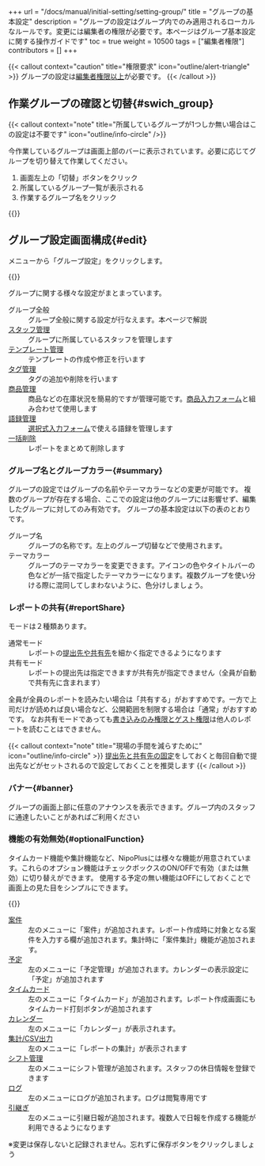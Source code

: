 +++
url = "/docs/manual/initial-setting/setting-group/"
title = "グループの基本設定"
description = "グループの設定はグループ内でのみ適用されるローカルなルールです。変更には編集者の権限が必要です。本ページはグループ基本設定に関する操作ガイドです"
toc = true
weight = 10500
tags = ["編集者権限"]
contributors = []
+++

{{< callout context="caution" title="権限要求" icon="outline/alert-triangle" >}}
グループの設定は[編集者権限以上](/docs/manual/initial-setting/staff/rank/)が必要です。
{{< /callout >}}

## 作業グループの確認と切替{#swich_group}

{{< callout context="note" title="所属しているグループが1つしか無い場合はこの設定は不要です" icon="outline/info-circle" />}}

今作業しているグループは画面上部のバーに表示されています。必要に応じてグループを切り替えて作業してください。

1. 画面左上の「切替」ボタンをクリック
1. 所属しているグループ一覧が表示される
1. 作業するグループ名をクリック

{{<icatch filename="img/switch" msg="グループ名をクリックして他のグループに切り替えます" alice="here">}}

## グループ設定画面構成{#edit}

メニューから「グループ設定」をクリックします。

{{<icatch filename="img/group-manage" msg="グループの全般設定では使用する機能やテーマカラーの変更が可能です" alice="ok">}}

グループに関する様々な設定がまとまっています。

<dl class="basic">
<dt>グループ全般</dt>
<dd>グループ全般に関する設定が行なえます。本ページで解説</dd>
<dt><a href="/docs/manual/initial-setting/staff-local/_about/">スタッフ管理</a></dt>
<dd>グループに所属しているスタッフを管理します</dd>
<dt><a href="/docs/manual/initial-setting/template/make/">テンプレート管理</a></dt>
<dd>テンプレートの作成や修正を行います</dd>
<dt><a href="/docs/manual/initial-setting/advanced-setting/tag/">タグ管理</a></dt>
<dd>タグの追加や削除を行います</dd>
<dt><a href="/docs/manual/initial-setting/advanced-setting/point/">商品管理</a></dt>
<dd>商品などの在庫状況を簡易的ですが管理可能です。<a href="/docs/manual/initial-setting/template/mod/">商品入力フォーム</a>と組み合わせて使用します</dd>
<dt><a href="/docs/manual/initial-setting/advanced-setting/goroku/">語録管理</a></dt>
<dd><a href="/docs/manual/initial-setting/template/selects/">選択式入力フォーム</a>で使える語録を管理します</dd>
<dt><a href="/docs/manual/read-report/removereport/#batch_remove">一括削除</a></dt>
<dd>レポートをまとめて削除します</dd>
</dl>

### グループ名とグループカラー{#summary}

グループの設定ではグループの名前やテーマカラーなどの変更が可能です。
複数のグループが存在する場合、ここでの設定は他のグループには影響せず、編集したグループに対してのみ有効です。
グループの基本設定は以下の表のとおりです。

<dl class="basic">
  <dt>グループ名</dt>
  <dd>グループの名称です。左上のグループ切替などで使用されます。</dd>
  <dt>テーマカラー</dt>
  <dd>グループのテーマカラーを変更できます。アイコンの色やタイトルバーの色などが一括で指定したテーマカラーになります。複数グループを使い分ける際に混同してしまわないように、色分けしましょう。</dd>

</dl>

### レポートの共有{#reportShare}

モードは２種類あります。

<dl class="basic">
<dt>通常モード</dt>
<dd>レポートの<a href="/docs/manual/write-report/dist/">提出先や共有先</a>を細かく指定できるようになります</dd>
<dt>共有モード</dt>
<dd>レポートの提出先は指定できますが共有先が指定できません（全員が自動で共有先に含まれます）</dd>
</dl>

全員が全員のレポートを読みたい場合は「共有する」がおすすめです。一方で上司だけが読めれば良い場合など、公開範囲を制限する場合は「通常」がおすすめです。
なお共有モードであっても[書き込みのみ権限とゲスト権限](/docs/manual/initial-setting/staff/rank/#others)は他人のレポートを読むことはできません。

{{< callout context="note" title="現場の手間を減らすために" icon="outline/info-circle" >}}
[提出先と共有先の固定](/docs/manual/initial-setting/staff-local/dist/)をしておくと毎回自動で提出先などがセットされるので設定しておくことを推奨します
{{< /callout >}}

### バナー{#banner}

グループの画面上部に任意のアナウンスを表示できます。グループ内のスタッフに通達したいことがあればご利用ください

### 機能の有効無効{#optionalFunction}

タイムカード機能や集計機能など、NipoPlusには様々な機能が用意されています。これらのオプション機能はチェックボックスのON/OFFで有効（または無効）に切り替えができます。
使用する予定の無い機能はOFFにしておくことで画面上の見た目をシンプルにできます。

{{<iTablet filename="img/functions" msg="使わない機能はOFFにしたほうがメニューがスッキリするよ" alice="ok">}}

<dl class="basic">
  <dt><a href="/docs/manual/anken/_about/">案件</a></dt>
  <dd>左のメニューに「案件」が追加されます。レポート作成時に対象となる案件を入力する欄が追加されます。集計時に「案件集計」機能が追加されます。</dd>
  <dt><a href="/docs/manual/event/add/">予定</a></dt>
  <dd>左のメニューに「予定管理」が追加されます。カレンダーの表示設定に「予定」が追加されます</dd>
  <dt><a href="/docs/manual/timecard/input/">タイムカード</a></dt>
  <dd>左のメニューに「タイムカード」が追加されます。レポート作成画面にもタイムカード打刻ボタンが追加されます</dd>
  <dt><a href="/docs/manual/calendar/_about/">カレンダー</a></dt>
  <dd>左のメニューに「カレンダー」が表示されます。</dd>
  <dt><a href="/docs/manual/analytics/_about/">集計/CSV出力</a></dt>
  <dd>左のメニューに「レポートの集計」が表示されます</dd>
  <dt><a href="/docs/manual/utils/shift/">シフト管理</a></dt>
  <dd>左のメニューにシフト管理が追加されます。スタッフの休日情報を登録できます</dd>
  <dt><a href="/docs/manual/utils/log/">ログ</a></dt>
  <dd>左のメニューにログが追加されます。ログは閲覧専用です</dd>
  <dt><a href="/docs/manual/write-report/relation/">引継ぎ</a></dt>
  <dd>左のメニューに引継日報が追加されます。複数人で日報を作成する機能が利用できるようになります</dd>

</dl>

※変更は保存しないと記録されません。忘れずに保存ボタンをクリックしましょう

